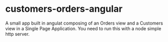 # customers-orders-angular
A small app built in angulat composing of an Orders view and a Customers view in a Single Page Application. You need to run this with a node simple http server.
